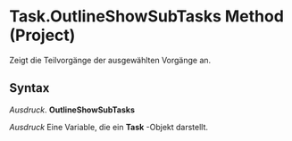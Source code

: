 
# Task.OutlineShowSubTasks Method (Project)

Zeigt die Teilvorgänge der ausgewählten Vorgänge an.


## Syntax

 _Ausdruck_. **OutlineShowSubTasks**

 _Ausdruck_ Eine Variable, die ein **Task** -Objekt darstellt.

